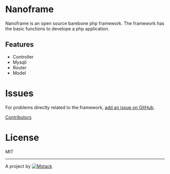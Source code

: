 # Nanoframe

Nanoframe is an open source barebone php framework. The framework has the basic functions to develope a php application.

## Features

- Controller
- Mysqli
- Router
- Model

# Issues

For problems directly related to the framework, [add an issue on GitHub](https://github.com/mstackio/nanoframe/issues/new).

[Contributors](https://github.com/mstackio/nanoframe/contributors)

# License

MIT

---

A project by [![Mstack](https://avatars3.githubusercontent.com/u/61955974?s=42&v=4)](https://mstack.io/)
